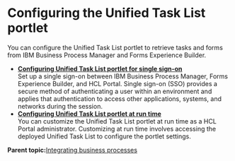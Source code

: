 # Configuring the Unified Task List portlet

You can configure the Unified Task List portlet to retrieve tasks and forms from IBM Business Process Manager and Forms Experience Builder.

-   **[Configuring Unified Task List portlet for single sign-on](../integrate/utl_configuring_your_environment_for_the_unified_task_list_portlet.md)**  
 Set up a single sign-on between IBM Business Process Manager, Forms Experience Builder, and HCL Portal. Single sign-on \(SSO\) provides a secure method of authenticating a user within an environment and applies that authentication to access other applications, systems, and networks during the session.
-   **[Configuring Unified Task List portlet at run time](../integrate/utl_configuring_unified_task_list_at_runtime.md)**  
You can customize the Unified Task List portlet at run time as a HCL Portal administrator. Customizing at run time involves accessing the deployed Unified Task List to configure the portlet settings.

**Parent topic:**[Integrating business processes](../integrate/utl_unified_task_list_porlet.md)

